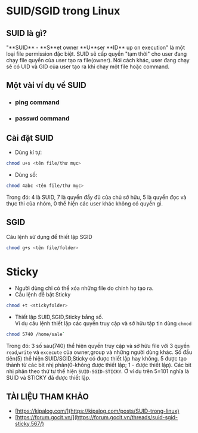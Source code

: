 **<h1>SUID/SGID trong Linux</h1>**
<h2>SUID là gì?</h2>
  "**SUID** - **S**et owner **U**ser **ID** up on execution" là một loại file permission đặc biệt. SUID sẽ cấp quyền "tạm thời" cho user đang chạy file quyền của user tạo ra file(owner). Nói cách khác, user đang chạy sẽ có UID và GID của user tạo ra khi chạy một file hoặc command. 

<h2>Một vài ví dụ về SUID</h2> 

- ### **ping command**
- ### **passwd command**

## Cài đặt SUID  
- Dùng kí tự:  
```sh
chmod u+s <tên file/thư mục>
```
- Dùng số:
```sh
chmod 4abc <tên file/thư mục>
```
Trong đó: 4 là SUID, 7 là quyền đầy đủ của chủ sở hữu, 5 là quyền đọc và thực thi của nhóm, 0 thể hiện các user khác không có quyền gì.  

<h2>SGID</h2>
Câu lệnh sử dụng để thiết lập SGID  

```sh
chmod g+s <tên file/folder>
```

# **Sticky**
- Người dùng chỉ có thể xóa những file do chính họ tạo ra.
- Câu lệnh để bật Sticky  
```sh
chmod +t <stickyfolder>
```
- Thiết lập SUID,SGID,Sticky bằng số.   
Ví dụ câu lệnh thiết lập các quyền truy cập và sở hữu tập tin dùng `chmod`
```sh
chmod 5740 /home/sale`
```
Trong đó: 3 số sau(740) thể hiện quyền truy cập và sở hữu file với 3 quyền `read`,`write` và `excecute` của owner,group và những người dùng khác. Số đầu tiên(5) thể hiện SUID/SGID,Sticky có được thiết lập hay không. 5 được tạo thành từ các bit nhị phân(0-không được thiết lập; 1 -  được thiết lập). Các bit nhị phân theo thứ tự thể hiện `SUID-SGID-STICKY`. Ở ví dụ trên 5=101 nghĩa là SUID và STICKY đã được thiết lập.



## TÀI LIỆU THAM KHẢO  
- [https://kipalog.com/](https://kipalog.com/posts/SUID-trong-linux)
- [https://forum.gocit.vn/](https://forum.gocit.vn/threads/suid-sgid-sticky.567/)